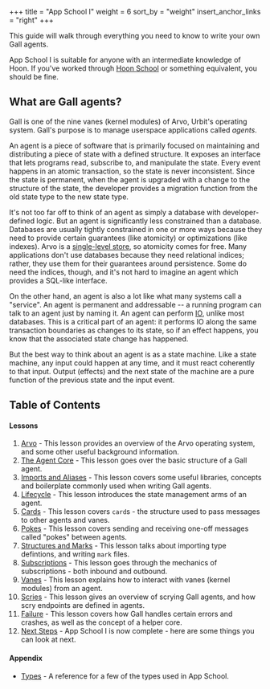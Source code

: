 +++
title = "App School I"
weight = 6
sort_by = "weight"
insert_anchor_links = "right"
+++

This guide will walk through everything you need to know to write your own Gall agents.

App School I is suitable for anyone with an intermediate knowledge of Hoon. If you've worked through [Hoon School](/courses/hoon-school/) or something equivalent, you should be fine.

## What are Gall agents?

Gall is one of the nine vanes (kernel modules) of Arvo, Urbit's operating system. Gall's purpose is to manage userspace applications called _agents_.

An agent is a piece of software that is primarily focused on maintaining and distributing a piece of state with a defined structure. It exposes an interface that lets programs read, subscribe to, and manipulate the state. Every event happens in an atomic transaction, so the state is never inconsistent. Since the state is permanent, when the agent is upgraded with a change to the structure of the state, the developer provides a migration function from the old state type to the new state type.

It's not too far off to think of an agent as simply a database with developer-defined logic. But an agent is significantly less constrained than a database. Databases are usually tightly constrained in one or more ways because they need to provide certain guarantees (like atomicity) or optimizations (like indexes). Arvo is a [single-level store](/system/kernel/arvo#single-level-store), so atomicity comes for free. Many applications don't use databases because they need relational indices; rather, they use them for their guarantees around persistence. Some do need the indices, though, and it's not hard to imagine an agent which provides a SQL-like interface.

On the other hand, an agent is also a lot like what many systems call a "service". An agent is permanent and addressable -- a running program can talk to an agent just by naming it. An agent can perform [IO](https://urbit.org/blog/io-in-hoon), unlike most databases. This is a critical part of an agent: it performs IO along the same transaction boundaries as changes to its state, so if an effect happens, you know that the associated state change has happened.

But the best way to think about an agent is as a state machine. Like a state machine, any input could happen at any time, and it must react coherently to that input. Output (effects) and the next state of the machine are a pure function of the previous state and the input event.

## Table of Contents

#### Lessons

1. [Arvo](/courses/app-school/1-arvo) - This lesson provides an overview of the Arvo operating system, and some other useful background information.
2. [The Agent Core](/courses/app-school/2-agent) - This lesson goes over the basic structure of a Gall agent.
3. [Imports and Aliases](/courses/app-school/3-imports-and-aliases) - This lesson covers some useful libraries, concepts and boilerplate commonly used when writing Gall agents.
4. [Lifecycle](/courses/app-school/4-lifecycle) - This lesson introduces the state management arms of an agent.
5. [Cards](/courses/app-school/5-cards) - This lesson covers `card`s - the structure used to pass messages to other agents and vanes.
6. [Pokes](/courses/app-school/6-pokes) - This lesson covers sending and receiving one-off messages called "pokes" between agents.
7. [Structures and Marks](/courses/app-school/7-sur-and-marks) - This lesson talks about importing type defintions, and writing `mark` files.
8. [Subscriptions](/courses/app-school/8-subscriptions) - This lesson goes through the mechanics of subscriptions - both inbound and outbound.
9. [Vanes](/courses/app-school/9-vanes) - This lesson explains how to interact with vanes (kernel modules) from an agent.
10. [Scries](/courses/app-school/10-scry) - This lesson gives an overview of scrying Gall agents, and how scry endpoints are defined in agents.
11. [Failure](/courses/app-school/11-fail) - This lesson covers how Gall handles certain errors and crashes, as well as the concept of a helper core.
12. [Next Steps](/courses/app-school/12-next-steps) - App School I is now complete - here are some things you can look at next.

#### Appendix

- [Types](/courses/app-school/types) - A reference for a few of the types used in App School.
